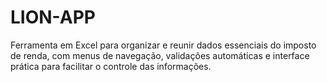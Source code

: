 # LION-APP
Ferramenta em Excel para organizar e reunir dados essenciais do imposto de renda, com menus de navegação, validações automáticas e interface prática para facilitar o controle das informações.
